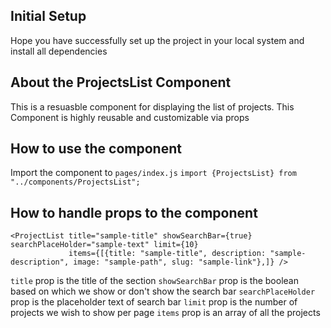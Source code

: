 ## Initial Setup

Hope you have successfully set up the project in your local system and install all dependencies

## About the ProjectsList Component

This is a resuasble component for displaying the list of projects. This Component is highly reusable and customizable via props

## How to use the component

Import the component to `pages/index.js`
`import {ProjectsList} from "../components/ProjectsList";`

## How to handle props to the component

```
<ProjectList title="sample-title" showSearchBar={true} searchPlaceHolder="sample-text" limit={10}
             items={[{title: "sample-title", description: "sample-description", image: "sample-path", slug: "sample-link"},]} />
```

`title` prop is the title of the section
`showSearchBar` prop is the boolean based on which we show or don't show the search bar
`searchPlaceHolder` prop is the placeholder text of search bar
`limit` prop is the number of projects we wish to show per page
`items` prop is an array of all the projects
